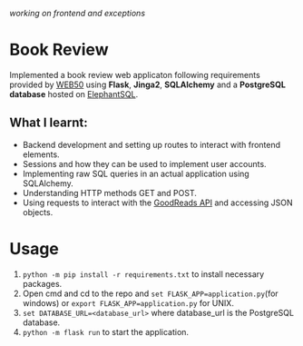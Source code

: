*working on frontend and exceptions*

Book Review
============

Implemented a book review web applicaton following requirements provided by [WEB50](https://courses.edx.org/courses/course-v1:HarvardX+CS50W+Web/course/) using **Flask**, **Jinga2**, **SQLAlchemy** and a **PostgreSQL database** hosted on [ElephantSQL](https://www.elephantsql.com/).
 
What I learnt:
--------------
* Backend development and setting up routes to interact with frontend elements.
* Sessions and how they can be used to implement user accounts.
* Implementing raw SQL queries in an actual application using SQLAlchemy.
* Understanding HTTP methods GET and POST.
* Using requests to interact with the [GoodReads API](https://www.goodreads.com/api) and accessing JSON objects.

Usage
======

1. ```python -m pip install -r requirements.txt``` to install necessary packages.
2. Open cmd and cd to the repo and ```set FLASK_APP=application.py```(for windows) or ```export FLASK_APP=application.py``` for UNIX.
3. ```set DATABASE_URL=<database_url>``` where database_url is the PostgreSQL database.
4. ```python -m flask run``` to start the application.
